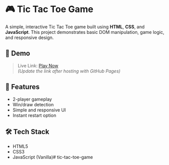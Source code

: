 # 🎮 Tic Tac Toe Game

A simple, interactive Tic Tac Toe game built using **HTML**, **CSS**, and **JavaScript**. This project demonstrates basic DOM manipulation, game logic, and responsive design.

## 📸 Demo

> Live Link: [Play Now](https://your-username.github.io/tic-tac-toe/)  
> *(Update the link after hosting with GitHub Pages)*

## 🚀 Features

- 2-player gameplay
- Win/draw detection
- Simple and responsive UI
- Instant restart option

## 🛠️ Tech Stack

- HTML5
- CSS3
- JavaScript (Vanilla)#   t i c - t a c - t o e - g a m e  
 